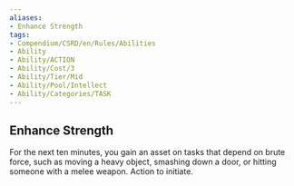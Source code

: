```yaml
---
aliases:
- Enhance Strength
tags:
- Compendium/CSRD/en/Rules/Abilities
- Ability
- Ability/ACTION
- Ability/Cost/3
- Ability/Tier/Mid
- Ability/Pool/Intellect
- Ability/Categories/TASK
---
```


  
## Enhance Strength  
For the next ten minutes, you gain an asset on tasks that depend on brute force, such as moving a heavy object, smashing down a door, or hitting someone with a melee weapon. Action to initiate. 